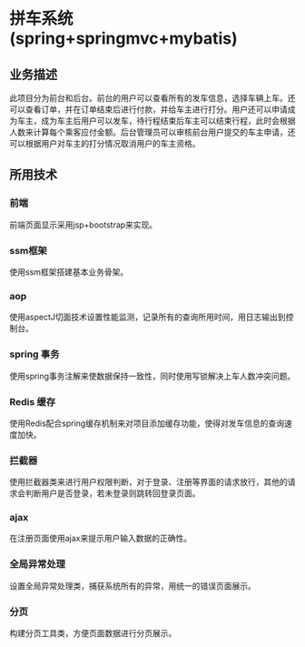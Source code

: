 # 拼车系统(spring+springmvc+mybatis)

## 业务描述
  此项目分为前台和后台。前台的用户可以查看所有的发车信息，选择车辆上车。还可以查看订单，并在订单结束后进行付款，并给车主进行打分。用户还可以申请成为车主，成为车主后用户可以发车，待行程结束后车主可以结束行程，此时会根据人数来计算每个乘客应付金额。后台管理员可以审核前台用户提交的车主申请，还可以根据用户对车主的打分情况取消用户的车主资格。

## 所用技术
### 前端
  前端页面显示采用jsp+bootstrap来实现。
  
### ssm框架
  使用ssm框架搭建基本业务骨架。
  
### aop
  使用aspectJ切面技术设置性能监测，记录所有的查询所用时间，用日志输出到控制台。
  
### spring 事务
  使用spring事务注解来使数据保持一致性，同时使用写锁解决上车人数冲突问题。

### Redis 缓存
  使用Redis配合spring缓存机制来对项目添加缓存功能，使得对发车信息的查询速度加快。

### 拦截器
  使用拦截器类来进行用户权限判断，对于登录、注册等界面的请求放行，其他的请求会判断用户是否登录，若未登录则跳转回登录页面。
  
### ajax 
  在注册页面使用ajax来提示用户输入数据的正确性。

### 全局异常处理
  设置全局异常处理类，捕获系统所有的异常，用统一的错误页面展示。
  
### 分页
  构建分页工具类，方便页面数据进行分页展示。
